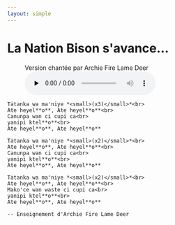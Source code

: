 ```yaml
---
layout: simple
---
```


# La Nation Bison s'avance…

<!-- pyml disable-next-line no-inline-html -->
<figure class="no-print">
    <figcaption>Version chantée par Archie Fire Lame Deer</figcaption>
    <audio controls preload="none" src="audio/archie_fire_lame_deer-la_nation_bison_s_avance.opus"></audio>
</figure>

```{pull-quote}
Tȧtanka wa ma'niye *<small>(x3)</small>*<br>
Ate heyel**o**, Ate heyel**o**<br>
Canunpa wan ci cupi ca<br>
yanipi ktel**o**<br>
Ate heyel**o**, Ate heyel**o**

Tȧtanka wa ma'niye *<small>(x2)</small>*<br>
Ate heyel**o**, Ate heyel**o**<br>
Canunpa wan ci cupi ca<br>
yanipi ktel**o**<br>
Ate heyel**o**, Ate heyel**o**

Tȧtanka wa ma'niye *<small>(x2)</small>*<br>
Ate heyel**o**, Ate heyel**o**<br>
Mako'ce wan waste ci cupi ca<br>
yanipi ktel**o**<br>
Ate heyel**o**, Ate heyel**o**

-- Enseignement d'Archie Fire Lame Deer
```

```{include} _note-lakota.md
```
